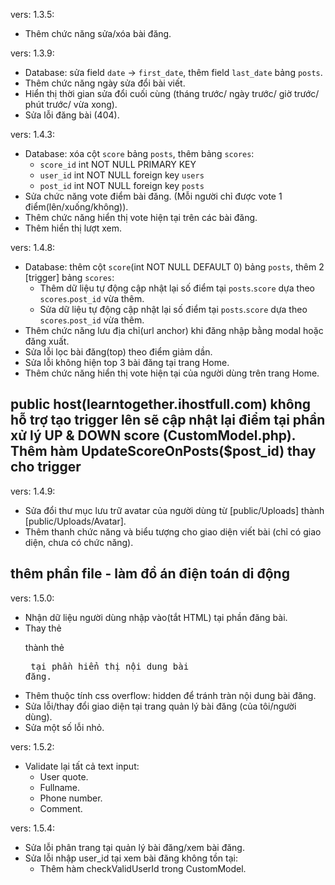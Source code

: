 vers: 1.3.5:
- Thêm chức năng sửa/xóa bài đăng.

vers: 1.3.9:
- Database: sửa field `date` -> `first_date`, thêm field `last_date` bảng `posts`.
- Thêm chức năng ngày sửa đổi bài viết.
- Hiển thị thời gian sửa đổi cuối cùng (tháng trước/ ngày trước/ giờ trước/ phút trước/ vừa xong).
- Sửa lỗi đăng bài (404).

vers: 1.4.3:
- Database: xóa cột `score` bảng `posts`, thêm bảng `scores`:
    + `score_id` int NOT NULL PRIMARY KEY
    + `user_id` int NOT NULL foreign key `users`
    + `post_id` int NOT NULL foreign key `posts`
- Sửa chức năng vote điểm bài đăng. (Mỗi người chỉ được vote 1 điểm(lên/xuống/không)).
- Thêm chức năng hiển thị vote hiện tại trên các bài đăng.
- Thêm hiển thị lượt xem.

vers: 1.4.8:
- Database: thêm cột `score`(int NOT NULL DEFAULT 0) bảng `posts`, thêm 2 [trigger] bảng `scores`:
    + Thêm dữ liệu tự động cập nhật lại số điểm tại `posts`.`score` dựa theo `scores`.`post_id` vừa thêm.
    + Sửa dữ liệu tự động cập nhật lại số điểm tại `posts`.`score` dựa theo `scores`.`post_id` vừa thêm.
- Thêm chức năng lưu địa chỉ(url anchor) khi đăng nhập bằng modal hoặc đăng xuất.
- Sửa lỗi lọc bài đăng(top) theo điểm giảm dần.
- Sửa lỗi không hiện top 3 bài đăng tại trang Home.
- Thêm chức năng hiển thị vote hiện tại của người dùng trên trang Home.
## public host(learntogether.ihostfull.com) không hỗ trợ tạo trigger lên sẽ cập nhật lại điểm tại phần xử lý UP & DOWN score (CustomModel.php). Thêm hàm UpdateScoreOnPosts($post_id) thay cho trigger

vers: 1.4.9:
- Sửa đổi thư mục lưu trữ avatar của người dùng từ [public/Uploads] thành [public/Uploads/Avatar].
- Thêm thanh chức năng và biểu tượng cho giao diện viết bài (chỉ có giao diện, chưa có chức năng).
## thêm phần file - làm đồ án điện toán di động

vers: 1.5.0:
- Nhận dữ liệu người dùng nhập vào(tắt HTML) tại phần đăng bài.
- Thay thẻ <P> thành thẻ <Pre> tại phần hiển thị nội dung bài đăng.
- Thêm thuộc tính css overflow: hidden để tránh tràn nội dung bài đăng.
- Sửa lỗi/thay đổi giao diện tại trang quản lý bài đăng (của tôi/người dùng).
- Sửa một số lỗi nhỏ.

vers: 1.5.2:
- Validate lại tất cả text input:
    + User quote.
    + Fullname.
    + Phone number.
    + Comment.

vers: 1.5.4:
- Sửa lỗi phân trang tại quản lý bài đăng/xem bài đăng.
- Sửa lỗi nhập user_id tại xem bài đăng không tồn tại:
    + Thêm hàm checkValidUserId trong CustomModel.